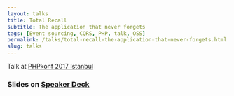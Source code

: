 ```yaml
---
layout: talks
title: Total Recall
subtitle: The application that never forgets
tags: [Event sourcing, CQRS, PHP, talk, OSS]
permalink: /talks/total-recall-the-application-that-never-forgets.html
slug: talks
---
```

 
Talk at [PHPkonf 2017 Istanbul](http://phpkonf.org)
  
### Slides on [Speaker Deck](https://speakerdeck.com/hollodotme)

<script async class="speakerdeck-embed" data-id="254bd2688fe04395a8e443bd6181a290" data-ratio="1.77777777777778" src="//speakerdeck.com/assets/embed.js"></script>
